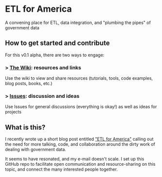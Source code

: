 ETL for America
===============

A convening place for ETL, data integration, and "plumbing the pipes" of government data

## How to get started and contribute

For this v0.1 alpha, there are two ways to engage:

### > [The Wiki](https://github.com/daguar/etl-for-america/wiki): resources and links

Use the wiki to view and share resources (tutorials, tools, code examples, blog posts, books, etc.)

### > [Issues](https://github.com/daguar/etl-for-america/issues): discussion and ideas

Use Issues for general discussions (everything is okay!) as well as ideas for projects


## What is this?

I recently wrote up a short blog post entitled ["ETL for America"](http://daguar.github.io/2014/03/17/etl-for-america/) calling out the need for more talking, code, and collaboration around the dirty work of dealing with government data.

It seems to have resonated, and my e-mail doesn't scale. I set up this GitHub repo to facilitate open communication and resource-sharing on this topic, and connect the many interested people together.

